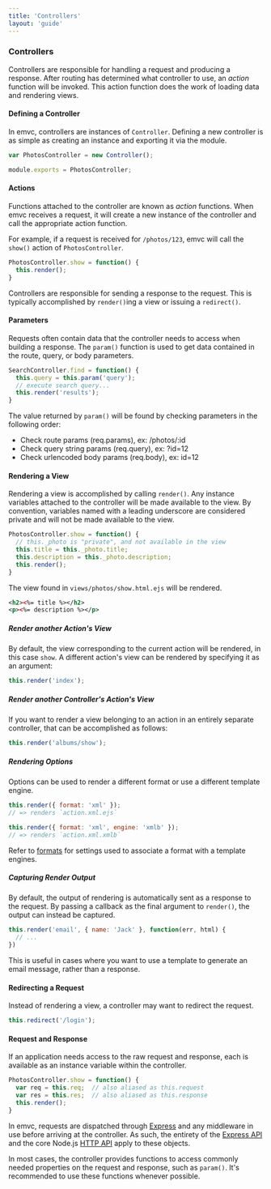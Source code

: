 ```yaml
---
title: 'Controllers'
layout: 'guide'
---
```


### Controllers

Controllers are responsible for handling a request and producing a response.
After routing has determined what controller to use, an _action_ function will
be invoked.  This action function does the work of loading data and rendering
views.

#### Defining a Controller

In emvc, controllers are instances of `Controller`.  Defining a new
controller is as simple as creating an instance and exporting it via the module.

```javascript
var PhotosController = new Controller();

module.exports = PhotosController;
```

#### Actions

Functions attached to the controller are known as _action_ functions.  When
emvc receives a request, it will create a new instance of the controller
and call the appropriate action function.

For example, if a request is received for `/photos/123`, emvc will call
the `show()` action of `PhotosController`.

```javascript
PhotosController.show = function() {
  this.render();
}
```

Controllers are responsible for sending a response to the request.  This is
typically accomplished by `render()`ing a view or issuing a `redirect()`.

#### Parameters

Requests often contain data that the controller needs to access when building a
response.  The `param()` function is used to get data contained in the route,
query, or body parameters.

```javascript
SearchController.find = function() {
  this.query = this.param('query');
  // execute search query...
  this.render('results');
}
```

The value returned by `param()` will be found by checking parameters in the
following order:

  - Check route params (req.params), ex: /photos/:id
  - Check query string params (req.query), ex: ?id=12
  - Check urlencoded body params (req.body), ex: id=12

#### Rendering a View

Rendering a view is accomplished by calling `render()`.  Any instance variables
attached to the controller will be made available to the view.  By convention,
variables named with a leading underscore are considered private and will not be
made available to the view.

```javascript
PhotosController.show = function() {
  // this._photo is "private", and not available in the view
  this.title = this._photo.title;
  this.description = this._photo.description;
  this.render();
}
```

The view found in `views/photos/show.html.ejs` will be rendered.

```xml
<h2><%= title %></h2>
<p><%= description %></p>
```

##### Render another Action's View

By default, the view corresponding to the current action will be rendered, in
this case `show`.  A different action's view can be rendered by specifying
it as an argument:

```javascript
this.render('index');
```

##### Render another Controller's Action's View

If you want to render a view belonging to an action in an entirely separate
controller, that can be accomplished as follows:

```javascript
this.render('albums/show');
```

##### Rendering Options

Options can be used to render a different format or use a different template
engine.

```javascript
this.render({ format: 'xml' });
// => renders `action.xml.ejs`

this.render({ format: 'xml', engine: 'xmlb' });
// => renders `action.xml.xmlb`
```

Refer to [formats](/guide/formats/) for settings used to associate a format with
a template engines.

##### Capturing Render Output

By default, the output of rendering is automatically sent as a response to the
request.  By passing a callback as the final argument to `render()`, the output
can instead be captured.

```javascript
this.render('email', { name: 'Jack' }, function(err, html) {
  // ...
})
```

This is useful in cases where you want to use a template to generate an email
message, rather than a response.

#### Redirecting a Request

Instead of rendering a view, a controller may want to redirect the request.

```javascript
this.redirect('/login');
```

#### Request and Response

If an application needs access to the raw request and response, each is
available as an instance variable within the controller.

```javascript
PhotosController.show = function() {
  var req = this.req;  // also aliased as this.request
  var res = this.res;  // also aliased as this.response
  this.render();
}
```

In emvc, requests are dispatched through [Express](http://expressjs.com/)
and any middleware in use before arriving at the controller.  As such, the
entirety of the [Express API](http://expressjs.com/api.html) and the core Node.js
[HTTP API](http://nodejs.org/api/http.html) apply to these objects.

In most cases, the controller provides functions to access commonly needed
properties on the request and response, such as `param()`.  It's recommended to
use these functions whenever possible.
